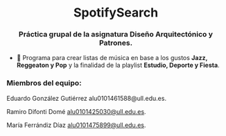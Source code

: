 <h1 align="center">SpotifySearch</h1>
<h3 align="center">Práctica grupal de la asignatura Diseño Arquitectónico y Patrones.</h3>

- 🌱 Programa para crear listas de música en base a los gustos **Jazz, Reggeaton y Pop** y la finalidad de la playlist **Estudio, Deporte y Fiesta**. 

<h3 align="left">Miembros del equipo:</h3>
Eduardo González Gutiérrez alu0101461588@ull.edu.es.

Ramiro Difonti Domé alu0101425030@ull.edu.es.

María Ferrándiz Díaz alu0101475899@ull.edu.es.
